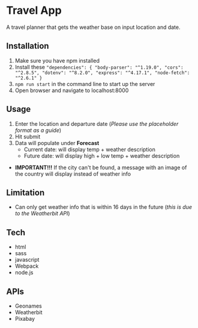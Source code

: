 # Travel App

A travel planner that gets the weather base on input location and date.

## Installation

1. Make sure you have npm installed
1. Install these `"dependencies": {
    "body-parser": "^1.19.0",
    "cors": "^2.8.5",
    "dotenv": "^8.2.0",
    "express": "^4.17.1",
    "node-fetch": "^2.6.1"
  }`
1. `npm run start` in the command line to start up the server
1. Open browser and navigate to localhost:8000

## Usage

1. Enter the location and departure date (*Please use the placeholder format as a guide*)
1. Hit submit
1. Data will populate under __Forecast__
    - Current date: will display temp + weather description
    - Future date: will display high + low temp + weather description
- __IMPORTANT!!!__ If the city can't be found, a message with an image of the country will display instead of weather info

## Limitation

- Can only get weather info that is within 16 days in the future (*this is due to the Weatherbit API*)

## Tech

- html
- sass
- javascript
- Webpack
- node.js

## APIs

- Geonames
- Weatherbit
- Pixabay